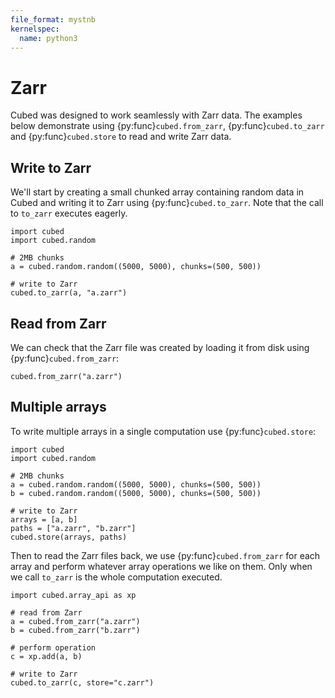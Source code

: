 ```yaml
---
file_format: mystnb
kernelspec:
  name: python3
---
```

# Zarr

Cubed was designed to work seamlessly with Zarr data. The examples below demonstrate using {py:func}`cubed.from_zarr`, {py:func}`cubed.to_zarr` and {py:func}`cubed.store` to read and write Zarr data.

## Write to Zarr

We'll start by creating a small chunked array containing random data in Cubed and writing it to Zarr using {py:func}`cubed.to_zarr`. Note that the call to `to_zarr` executes eagerly.

```{code-cell} ipython3
import cubed
import cubed.random

# 2MB chunks
a = cubed.random.random((5000, 5000), chunks=(500, 500))

# write to Zarr
cubed.to_zarr(a, "a.zarr")
```

## Read from Zarr

We can check that the Zarr file was created by loading it from disk using {py:func}`cubed.from_zarr`:

```{code-cell} ipython3
cubed.from_zarr("a.zarr")
```

## Multiple arrays

To write multiple arrays in a single computation use {py:func}`cubed.store`:

```{code-cell} ipython3
import cubed
import cubed.random

# 2MB chunks
a = cubed.random.random((5000, 5000), chunks=(500, 500))
b = cubed.random.random((5000, 5000), chunks=(500, 500))

# write to Zarr
arrays = [a, b]
paths = ["a.zarr", "b.zarr"]
cubed.store(arrays, paths)
```

Then to read the Zarr files back, we use {py:func}`cubed.from_zarr` for each array and perform whatever array operations we like on them. Only when we call `to_zarr` is the whole computation executed.

```{code-cell} ipython3
import cubed.array_api as xp

# read from Zarr
a = cubed.from_zarr("a.zarr")
b = cubed.from_zarr("b.zarr")

# perform operation
c = xp.add(a, b)

# write to Zarr
cubed.to_zarr(c, store="c.zarr")
```
